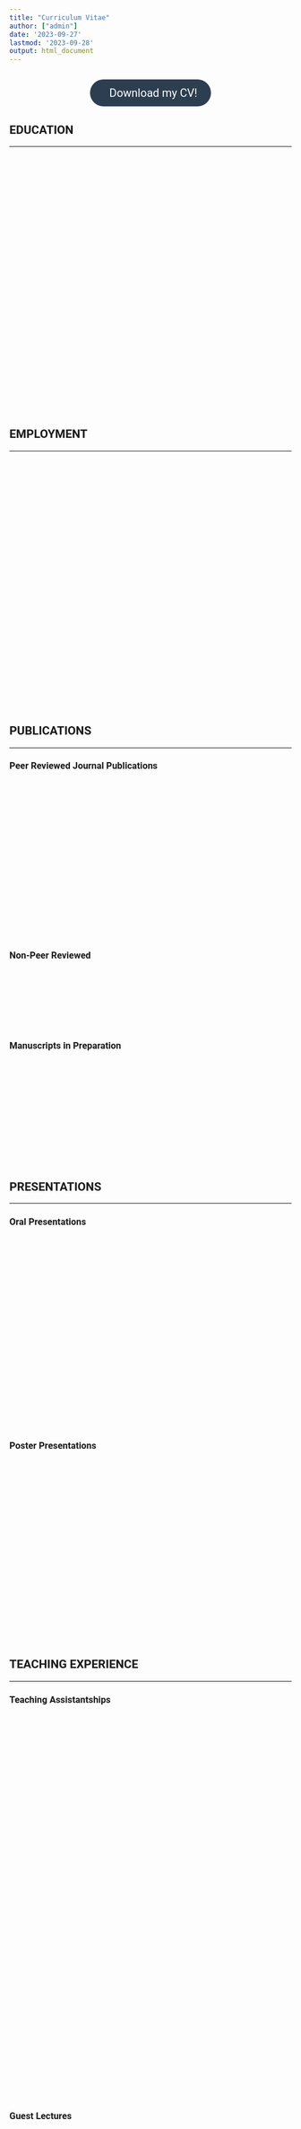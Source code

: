 ```yaml
---
title: "Curriculum Vitae"
author: ["admin"]
date: '2023-09-27'
lastmod: '2023-09-28'
output: html_document
---
```


<style>
body {
    font-family: 'Roboto', sans-serif; /* You can use 'Segoe UI', 'Roboto', or other modern fonts if available */
}

table {
    border-collapse: separate;
    border-spacing: 3px 3px;
    width: 100%;
    box-shadow: 0px 0px 15px rgba(0, 0, 0, 0.1);
    opacity: 0; /* Table starts as invisible */
    transform: translateY(-20px); /* Table starts slightly higher up */
    animation: fadeInTable 1s forwards 0.5s; /* Animation to fade in the table */
}

@keyframes fadeInTable {
    to {
        opacity: 1;
        transform: translateY(0);
    }
}

th, td {
    padding: 20px 25px;
    text-align: left;
    vertical-align: top;
    border-radius: 8px;
    transition: background-color 0.3s; /* Smooth transition for hover effects */
}

th:first-child, td:first-child {
    width: 25%;
}

th {
    background-color: #2c3e50;
    color: #ecf0f1;
}

td {
    background: linear-gradient(45deg, #34495e, #2c3e50);
    color: #ecf0f1;
}

td:hover {
    background: linear-gradient(45deg, #2c3e50, #34495e); /* Reversing the gradient for hover effect */
}

tr:hover {
    background-color: transparent;
}
</style>

<center style="margin: 2em 0;">
    <a href="/cv/NiyaziArslan_CV_2023.pdf" target="_blank" style="display: inline-block; padding: 12px 25px; color: #FFFFFF; background-color: #2c3e50; border-radius: 25px; text-decoration: none; font-size: 20px; transition: background-color 0.3s;">
        <i class="fa fa-download" aria-hidden="true"></i> &nbsp; Download my CV!
    </a>
</center>

<style>
    a:hover {
        background-color: #34495e;
    }
</style>


## EDUCATION
________________________________________

<table>
    <tr>
        <td><b>2020 - 2025</b></td>
        <td><b>Ph.D. in Speech and Hearing Sciences</b> <br> Emphasis: Auditory and Language Neuroscience <br> Arizona State University <br> GPA: 4.0 </td>
    </tr>
    <tr>
        <td><b>2017 - 2019</b></td>
        <td><b>MSc in Speech and Hearing Sciences</b> <br> Marmara University <br> Thesis: Comparison of Spectral Resolution Test Batteries in Normal Hearing and Cochlear Implant Users <br> GPA: 4.0 - High Honor Student</td>
    </tr>
    <tr>
        <td><b>2012 - 2017</b></td>
        <td><b>BSc in Audiology</b> <br> Bezmialem Vakif University <br> Thesis: Comparison of Click, Tonebursts, and Chirp Stimulated C-Vemp and O-Vemp Responses in Healthy People <br> GPA: 3.79</td>
    </tr>
</table>

## EMPLOYMENT
________________________________________

<table>
    <tr>
        <td><b>2020 - Present</b></td>
        <td><b>Graduate Teaching Associate</b><br> College of Health Solutions<br> Arizona State University</td>
    </tr>
    <tr>
        <td><b>2020 - Present</b></td>
        <td><b>Graduate Research Associate</b><br> Auditory Implant Lab<br> Arizona State University</td>
    </tr>
    <tr>
        <td><b>2017 - 2019</b></td>
        <td><b>Audiologist</b><br> Auditory Training Department<br> Ikem Isık Education and Rehabilitation Center (Istanbul/Turkey)</td>
    </tr>
    <tr>
        <td><b>2016-2017</b></td>
        <td><b>Intern</b><br> Audiology Clinic, Department of Neuroscience<br> University of Padua (Padua / Italy)</td>
    </tr>
</table>

## PUBLICATIONS
________________________________________

### Peer Reviewed Journal Publications
<table>
    <tr>
        <td><b>Arslan, N. O., & Luo, X. (2022).</b> Assessing the relationship between pitch perception and neural health in cochlear implant users. <i>Journal of the Association for Research in Otolaryngology</i>, 1-13.<br><a href="https://doi.org/10.1007/s10162-022-00876-w">https://doi.org/10.1007/s10162-022-00876-w</a></td>
    </tr>
    <tr>
        <td><b>Arslan, N. O., Akbulut, A. A., Köse, B., Karaman-Demirel, A., & Derinsu, U. (2021).</b> Sound quality perception of cochlear implant recipients: low-frequency information and foreign-language effect. <i>International Journal of Audiology</i>, 1-9.<br><a href="https://doi.org/10.1080/14992027.2021.2005833">https://doi.org/10.1080/14992027.2021.2005833</a></td>
    </tr>
</table>

### Non-Peer Reviewed

<table>    
    <tr>
        <td>
            <b>Arslan, N. O. (2023, January 23).</b> 
            <a href="https://theconversation.com/cochlear-implants-can-bring-the-experience-of-sound-to-those-with-hearing-loss-but-results-may-vary-heres-why-196097#:~:text=However%2C%20the%20effectiveness%20of%20cochlear,their%20peers%20with%20natural%20hearing." target="_blank" style="text-decoration: none; color: inherit;">Cochlear implants can bring the experience of sound to those with hearing loss, but results may vary – here’s why.</a>
            <i>The Conversation</i>.
        </td>
    </tr>
</table>


### Manuscripts in Preparation

<table>    
    <tr>
        <td><b>Arslan, N.O. & Luo, X.</b> Effect of pulse polarity on temporal and place pitch sensitivity of cochlear implant recipients.</td>
    </tr>
    <tr>
        <td><b>Arslan, N.O. & Luo, X.</b> Neural survival proximity to the stimulation site influences the advantages of current focusing on place-pitch ranking.</td>
    </tr>
</table>


##  PRESENTATIONS 
________________________________________

### Oral Presentations

<table>    
    <tr>
        <td><b>Arslan, N.O. & Luo, X. (2022).</b> Neural Health Measures Are Correlated With Place Pitch Sensitivity of Cochlear Implant Users. Talk presented at ARO 45th Annual MidWinter Meeting.</td>
    </tr>
    <tr>
        <td><b>Arslan, N.O. &  Ciprut, A. (2019).</b> Comparison of Spectral Resolution Test Batteries in Normal Hearing and Cochlear Implant Users. Talk presented at Marmara University Audiology Alumni Meeting, Istanbul-Turkey.</td>
    </tr>
    <tr>
        <td><b>Arslan, N.O., Bal, N., Gedik, O., Aydın, Z., &  Demirci, B. (2018).</b> Comparison of Spectral Resolution Test Batteries in Normal Hearing and Cochlear Implant Users. Talk presented at Marmara University Audiology Alumni Meeting, Istanbul-Turkey.</td>
    </tr>    
</table>

### Poster Presentations

<table>    
    <tr>
        <td><b>Arslan, N.O. & Luo, X. (2023).</b> The Effect of Pulse Shape on Pitch Sensitivity of Cochlear Implant Users. Poster presented at CIAP 2023.</td>
    </tr>
    <tr>
        <td><b>Arslan, N.O. & Luo, X. (2023).</b> Anodic-centered triphasic pulses may improve pitch perception in cochler implant users. Poster presented at 2023 ISSR Graduate Student Poster Contest.</td>
    </tr>
    <tr>
        <td><b>Arslan, N.O. & Luo, X. (2023).</b> Neural Health Measures Are Correlated With Place Pitch Sensitivity of Cochlear Implant Users. Poster presented at 2023 ISSR Graduate Student Poster Contest.</td>
    </tr> 
</table>

## TEACHING EXPERIENCE
________________________________________

### Teaching Assistantships

<table>
    <tr>
        <td><b>Fall 2023</b></td>
        <td>SHS 311: Hearing Science<br>
            SHS 375: Speech Science<br>
            SHS 401: Principles of Audiology
        </td>
    </tr>
    <tr>
        <td><b>Spring 2023</b></td>
        <td>SHS 555: Cochlear Implants</td>
    </tr>
    <tr>
        <td><b>Fall 2022</b></td>
        <td>SHS 401: Principles of Audiology<br>
            SHS 310: Anatomical and Physiological Bases of Speech
        </td>
    </tr>
    <tr>
        <td><b>Spring 2022</b></td>
        <td>SHS 205: Exploring Communication Disorders in Children and Adults<br>
            SHS 311: Hearing Science<br>
            SHS 401: Principles of Audiology
        </td>
    </tr>
    <tr>
        <td><b>Fall 2021</b></td>
        <td>SHS 311: Hearing Science<br>
            SHS 375: Speech Science<br>
            SHS 310: Anatomical and Physiological Bases of Speech
        </td>
    </tr>
    <tr>
        <td><b>Spring 2021</b></td>
        <td>SHS 485: Acquired Speech and Language Disorders</td>
    </tr>
    <tr>
        <td><b>Fall 2020</b></td>
        <td>SHS 310: Anatomical/Physio Bases Speech<br>
            SHS 401: Principles of Audiology
        </td>
    </tr>
</table>

### Guest Lectures

<table>
    <tr>
        <td><b>Spring 2023</b></td>
        <td>Topic: Speech Coding Strategies<br>
            SHS 555: Cochlear Implants
        </td>
    </tr>
    <tr>
        <td><b>Fall 2022</b></td>
        <td>Topic: Ototoxicity and Pharmacology<br>
            SHS 520: Auditory Pathologies/Disorders and Otoneurologic Applications
        </td>
    </tr>
</table>


## AWARDS & HONORS & GRANTS
________________________________________

<table>
    <tr>
        <td><b><b>2023</b></b></td>
        <td><b>Award</b></td>
        <td>"CIAP2023 Student Aid Award" issued by Conference on Implantable Auditory Prostheses Committee</td>
    </tr>
    <tr>
        <td><b>2023</b></td>
        <td>Award</td>
        <td>“Graduate College Travel Award Q1” issued by ASU Graduate College</td>
    </tr>
    <tr>
        <td><b>2023</b></td>
        <td>Award</td>
        <td>“CHS Graduate Student Support” issued by ASU College of Health Solutions</td>
    </tr>
    <tr>
        <td><b>2023</b></td>
        <td>Award</td>
        <td>“Travel Grant” Issued by ASU Graduate and Professional Student Association</td>
    </tr>
    <tr>
        <td><b>2022</b></td>
        <td>Award & Honor</td>
        <td>"The New Century Scholars Doctoral Scholarship" issued by The American Speech-Language-Hearing Foundation</td>
    </tr>
    <tr>
        <td><b>2022</b></td>
        <td>Award & Honor</td>
        <td>"The Outstanding Speech and Hearing Ph.D. Student in Research Award and Scholarship" issued by College of Health Solutions, Arizona State University</td>
    </tr>
    <tr>
        <td><b>2022</b></td>
        <td>Award & Honor</td>
        <td>"Honorable Mention in the Completed Category, Graduate Student Poster Competition" issued by The Institute for Social Science Research, Arizona State University</td>
    </tr>
    <tr>
        <td><b>2022</b></td>
        <td>Award</td>
        <td>"ARO MidWinter Meeting Travel Award" Issued by Association for Research in Otolaryngology</td>
    </tr>
    <tr>
        <td><b>2017-2019</b></td>
        <td>Grant</td>
        <td>Derinsu, U., Köse, B., Akbulut, A., Karaman, A., & Arslan, N.O. Assessment of Sound Quality Perception in Native-Turkish Speaking Adult Cochlear Implant Users Using TR-MUSHRA. Marmara University Department of Audiology</td>
    </tr>
    <tr>
        <td><b>2016</b></td>
        <td>Award</td>
        <td>“Erasmus+ Traineeships Student Funding” Issued by European Commission</td>
    </tr>
    <tr>
        <td><b>2015-2017</b></td>
        <td>Award & Honor</td>
        <td>“Academic Achievement Scholarship” Issued by Bezmialem Vakif University</td>
    </tr>
</table>


## TECHNICAL SKILLS
________________________________________

<table>
    <tr>
        <td><b>Programming & Web Development:</b></td>
        <td>Languages: PHP, Python, Java<br>
            Web Technologies: HTML, CSS</td>
    </tr>
    <tr>
        <td><b>Statistical & Data Analysis:</b></td>
        <td>Languages: R, Python<br>
            Tools: SPSS</td>
    </tr>
    <tr>
        <td><b>Signal Analysis:</b></td>
        <td>Languages: Matlab, Python<br>
            Tools: BEDCS, Praat, Audacity, Adobe Audition</td>
    </tr>
</table>




